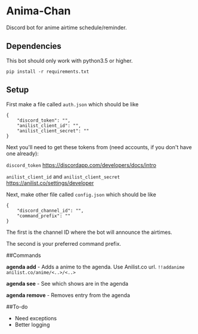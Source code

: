 # Anima-Chan
Discord bot for anime airtime schedule/reminder.

## Dependencies
This bot should only work with python3.5 or higher.

`pip install -r requirements.txt`

## Setup
First make a file called `auth.json` which should be like
```
{
	"discord_token": "",
	"anilist_client_id": "",
	"anilist_client_secret": ""
}
```

Next you'll need to get these tokens from (need accounts, if you don't have one already):

`discord_token`  https://discordapp.com/developers/docs/intro

`anilist_client_id` and `anilist_client_secret`  https://anilist.co/settings/developer


Next, make other file called `config.json` which should be like
```
{
	"discord_channel_id": "",
	"command_prefix": ""
}
```
The first is the channel ID where the bot will announce the airtimes.

The second is your preferred command prefix.


##Commands


**agenda add** - Adds a anime to the agenda. Use Anilist.co url. 	`!!addanime anilist.co/anime/<..>/<..>`

**agenda see** - See which shows are in the agenda

**agenda remove** - Removes entry from the agenda




##To-do

* Need exceptions
* Better logging
